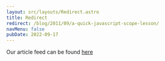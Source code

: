 ```yaml
---
layout: src/layouts/Redirect.astro
title: Redirect
redirect: /blog/2011/09/a-quick-javascript-scope-lesson/
navMenu: false
pubDate: 2022-09-17
---
```

<div>
Our article feed can be found <a href="/blog/2011/09/a-quick-javascript-scope-lesson/">here</a>
</div>
